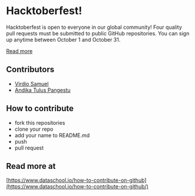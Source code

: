 # Hacktoberfest! 

Hacktoberfest is open to everyone in our global community! Four quality pull requests must be submitted to public GitHub repositories. You can sign up anytime between October 1 and October 31.

[Read more](https://hacktoberfest.digitalocean.com/faq/)

## Contributors

- [Virdio Samuel](https://github.com/diosamuel)
- [Andika Tulus Pangestu](https://github.com/andikatuluspangestu)

## How to contribute
- fork this repositories
- clone your repo
- add your name to README.md
- push
- pull request

## Read more at
[https://www.dataschool.io/how-to-contribute-on-github](https://www.dataschool.io/how-to-contribute-on-github/)

